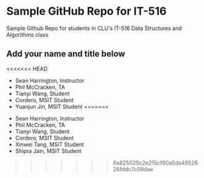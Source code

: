 # Sample GitHub Repo for IT-516

Sample Github Repo for students in CLU's IT-516 Data Structures and Algorithms class

## Add your name and title below
<<<<<<< HEAD

- Sean Harrington, Instructor
- Phil McCracken, TA
- Tianyi Wang, Student
- Cordero, MSIT Student
- Yuanjun Jin, MSIT Student
=======
* Sean Harrington, Instructor
* Phil McCracken, TA
* Tianyi Wang, Student
* Cordero, MSIT Student
* Xinwei Tang, MSIT Student
* Shipra Jain, MSIT Student
>>>>>>> 6a825025c2e215cf90a5da4952626fddc7c09dae
